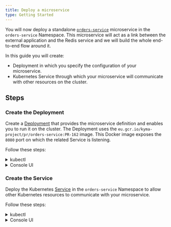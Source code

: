 ```yaml
---
title: Deploy a microservice
type: Getting Started
---
```


You will now deploy a standalone [`orders-service`](https://github.com/kyma-project/examples/blob/master/orders-service/README.md) microservice in the `orders-service` Namespace. This microservice will act as a link between the external application and the Redis service and we will build the whole end-to-end flow around it.

In this guide you will create:

- Deployment in which you specify the configuration of your microservice.
- Kubernetes Service through which your microservice will communicate with other resources on the cluster.

## Steps

### Create the Deployment

Create a [Deployment](https://kubernetes.io/docs/concepts/workloads/controllers/deployment/) that provides the microservice definition and enables you to run it on the cluster. The Deployment uses the `eu.gcr.io/kyma-project/pr/orders-service:PR-162` image. This Docker image exposes the `8080` port on which the related Service is listening.

Follow these steps:

<div tabs name="steps" group="deploy-microservice">
  <details>
  <summary label="kubectl">
  kubectl
  </summary>

1. Apply the microservice definition to the `orders-service` Namespace on your cluster:

```bash
kubectl apply -f https://raw.githubusercontent.com/kyma-project/examples/master/orders-service/deployment/orders-service-deployment.yaml
```

2. Check that the Deployment was created. The correct Deployment status sets **readyReplicas** to `1`:

```bash
kubectl get deployment orders-service -n orders-service -o=jsonpath="{.status.readyReplicas}"
```

</details>
<details>
<summary label="console-ui">
Console UI
</summary>

1. On your machine, create `orders-service-deployment.yaml` containing [this Deployment definition](https://raw.githubusercontent.com/kyma-project/examples/master/orders-service/deployment/orders-service-deployment.yaml).
2. Back in the Console UI, go to the `orders-service` Namespace overview and select the **Deploy new resource** button.
3. Browse the `orders-service-deployment.yaml` file and select **Deploy** to confirm the changes.
4. Go to **Operation** > **Deployments** to make sure the status of `orders-service` is `RUNNING`.

</details>
</div>

### Create the Service

Deploy the Kubernetes [Service](https://kubernetes.io/docs/concepts/services-networking/service/) in the `orders-service` Namespace to allow other Kubernetes resources to communicate with your microservice.

Follow these steps:

<div tabs name="steps" group="deploy-microservice">
  <details>
  <summary label="kubectl">
  kubectl
  </summary>

Apply the Kubernetes Service to the `orders-service` Namespace on your cluster:

```bash
kubectl apply -f https://raw.githubusercontent.com/kyma-project/examples/master/orders-service/deployment/orders-service-service.yaml
```

  </details>
  <details>
  <summary label="console-ui">
  Console UI
  </summary>

1. On your machine, create `orders-service-service.yaml` containing [this Service definition](https://raw.githubusercontent.com/kyma-project/examples/master/orders-service/deployment/orders-service-service.yaml).
2. Back in the Console UI, go to the `orders-service` Namespace overview and select the **Deploy new resource** button.
3. Browse the `orders-service-service.yaml` file and select **Deploy** to confirm the changes.
4. Go to **Operation** > **Services** to make sure the status of `orders-service` is `RUNNING`.

  </details>
  </div>
